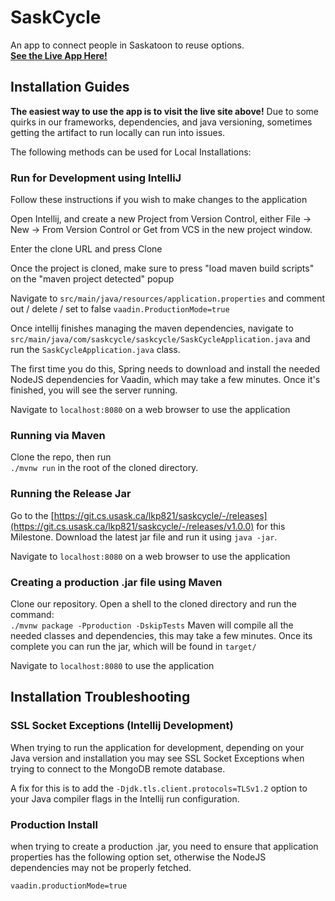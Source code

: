 # SaskCycle
An app to connect people in Saskatoon to reuse options.   
**[See the Live App Here!](https://saskcycle.herokuapp.com/)**

## Installation Guides
**The easiest way to use the app is to visit the live site above!**
Due to some quirks in our frameworks, dependencies, and java versioning, sometimes getting the artifact to run locally can run into issues. 

The following methods can be used for Local Installations: 

### Run for Development using IntelliJ 
Follow these instructions if you wish to make changes to the application

Open Intellij, and create a new Project from Version Control, either File ->
New -> From Version Control or Get from VCS in the new project window. 

Enter the clone URL and press Clone

Once the project is cloned, make sure to press "load maven build scripts" on the "maven project detected" popup 

Navigate to `src/main/java/resources/application.properties` and comment out / delete / set to false `vaadin.ProductionMode=true`

Once intellij finishes managing the maven dependencies, navigate to 
`src/main/java/com/saskcycle/saskcycle/SaskCycleApplication.java` and run the `SaskCycleApplication.java` class.

The first time you do this, Spring needs to download and install the needed NodeJS dependencies for Vaadin, which may take a few minutes. Once it's finished, you will see the server running. 

Navigate to `localhost:8080` on a web browser to use the application 

### Running via Maven
Clone the repo, then run  
`./mvnw run` 
in the root of the cloned directory. 

### Running the Release Jar 
Go to the [https://git.cs.usask.ca/lkp821/saskcycle/-/releases](https://git.cs.usask.ca/lkp821/saskcycle/-/releases/v1.0.0) for this Milestone. Download the latest jar file and run it using `java -jar`.

Navigate to `localhost:8080` on a web browser to use the application 

### Creating a production .jar file using Maven
Clone our repository. Open a shell to the cloned directory and run the command:  
`./mvnw package -Pproduction -DskipTests`
Maven will compile all the needed classes and dependencies, this may take a few minutes. Once its complete you can run the jar, which will be found in `target/` 

Navigate to `localhost:8080` to use the application 

## Installation Troubleshooting
### SSL Socket Exceptions (Intellij Development) 
When trying to run the application for development, depending on your Java version and installation you may see SSL Socket Exceptions when trying to connect to the MongoDB remote database. 

A fix for this is to add the `-Djdk.tls.client.protocols=TLSv1.2` option to your Java compiler flags in the Intellij run configuration. 

### Production Install 
when trying to create a production .jar, you need to ensure that application properties has the following option set, otherwise the NodeJS dependencies may not be properly fetched.

 `vaadin.productionMode=true`

